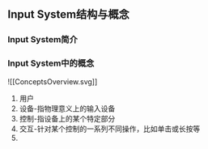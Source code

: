## Input System结构与概念
### Input System简介

### Input System中的概念
![[ConceptsOverview.svg]]
1. 用户
2. 设备-指物理意义上的输入设备
3. 控制-指设备上的某个特定部分
4. 交互-针对某个控制的一系列不同操作，比如单击或长按等
5. 